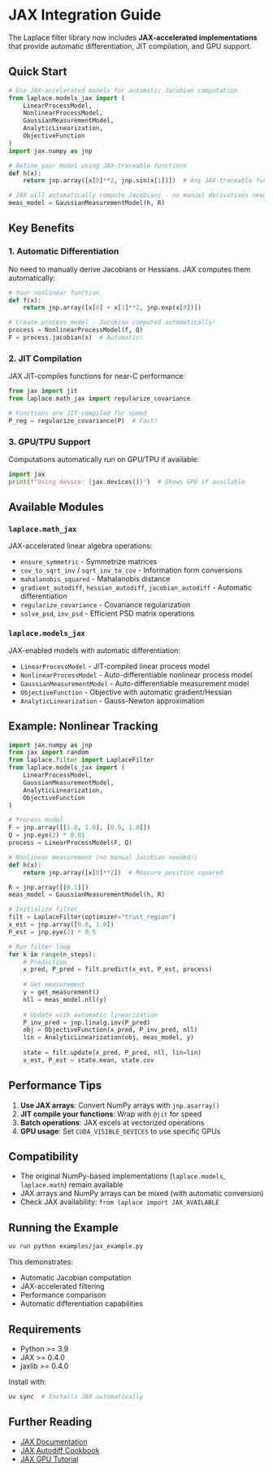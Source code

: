 # JAX Integration Guide

The Laplace filter library now includes **JAX-accelerated implementations** that provide automatic differentiation, JIT compilation, and GPU support.

## Quick Start

```python
# Use JAX-accelerated models for automatic Jacobian computation
from laplace.models_jax import (
    LinearProcessModel,
    NonlinearProcessModel, 
    GaussianMeasurementModel,
    AnalyticLinearization,
    ObjectiveFunction
)
import jax.numpy as jnp

# Define your model using JAX-traceable functions
def h(x):
    return jnp.array([x[0]**2, jnp.sin(x[1])])  # Any JAX-traceable function!

# JAX will automatically compute Jacobians - no manual derivatives needed!
meas_model = GaussianMeasurementModel(h, R)
```

## Key Benefits

### 1. **Automatic Differentiation**
No need to manually derive Jacobians or Hessians. JAX computes them automatically:

```python
# Your nonlinear function
def f(x):
    return jnp.array([x[0] + x[1]**2, jnp.exp(x[0])])

# Create process model - Jacobian computed automatically!
process = NonlinearProcessModel(f, Q)
F = process.jacobian(x)  # Automatic!
```

### 2. **JIT Compilation**
JAX JIT-compiles functions for near-C performance:

```python
from jax import jit
from laplace.math_jax import regularize_covariance

# Functions are JIT-compiled for speed
P_reg = regularize_covariance(P)  # Fast!
```

### 3. **GPU/TPU Support**
Computations automatically run on GPU/TPU if available:

```python
import jax
print(f"Using device: {jax.devices()}")  # Shows GPU if available
```

## Available Modules

### `laplace.math_jax`
JAX-accelerated linear algebra operations:
- `ensure_symmetric` - Symmetrize matrices
- `cov_to_sqrt_inv` / `sqrt_inv_to_cov` - Information form conversions
- `mahalanobis_squared` - Mahalanobis distance
- `gradient_autodiff`, `hessian_autodiff`, `jacobian_autodiff` - Automatic differentiation
- `regularize_covariance` - Covariance regularization
- `solve_psd`, `inv_psd` - Efficient PSD matrix operations

### `laplace.models_jax`
JAX-enabled models with automatic differentiation:
- `LinearProcessModel` - JIT-compiled linear process model
- `NonlinearProcessModel` - Auto-differentiable nonlinear process model
- `GaussianMeasurementModel` - Auto-differentiable measurement model
- `ObjectiveFunction` - Objective with automatic gradient/Hessian
- `AnalyticLinearization` - Gauss-Newton approximation

## Example: Nonlinear Tracking

```python
import jax.numpy as jnp
from jax import random
from laplace.filter import LaplaceFilter
from laplace.models_jax import (
    LinearProcessModel,
    GaussianMeasurementModel,
    AnalyticLinearization,
    ObjectiveFunction
)

# Process model
F = jnp.array([[1.0, 1.0], [0.0, 1.0]])
Q = jnp.eye(2) * 0.01
process = LinearProcessModel(F, Q)

# Nonlinear measurement (no manual Jacobian needed!)
def h(x):
    return jnp.array([x[0]**2])  # Measure position squared

R = jnp.array([[0.1]])
meas_model = GaussianMeasurementModel(h, R)

# Initialize filter
filt = LaplaceFilter(optimizer="trust_region")
x_est = jnp.array([0.0, 1.0])
P_est = jnp.eye(2) * 0.5

# Run filter loop
for k in range(n_steps):
    # Prediction
    x_pred, P_pred = filt.predict(x_est, P_est, process)
    
    # Get measurement
    y = get_measurement()
    nll = meas_model.nll(y)
    
    # Update with automatic linearization
    P_inv_pred = jnp.linalg.inv(P_pred)
    obj = ObjectiveFunction(x_pred, P_inv_pred, nll)
    lin = AnalyticLinearization(obj, meas_model, y)
    
    state = filt.update(x_pred, P_pred, nll, lin=lin)
    x_est, P_est = state.mean, state.cov
```

## Performance Tips

1. **Use JAX arrays**: Convert NumPy arrays with `jnp.asarray()`
2. **JIT compile your functions**: Wrap with `@jit` for speed
3. **Batch operations**: JAX excels at vectorized operations
4. **GPU usage**: Set `CUDA_VISIBLE_DEVICES` to use specific GPUs

## Compatibility

- The original NumPy-based implementations (`laplace.models`, `laplace.math`) remain available
- JAX arrays and NumPy arrays can be mixed (with automatic conversion)
- Check JAX availability: `from laplace import JAX_AVAILABLE`

## Running the Example

```bash
uv run python examples/jax_example.py
```

This demonstrates:
- Automatic Jacobian computation
- JAX-accelerated filtering
- Performance comparison
- Automatic differentiation capabilities

## Requirements

- Python >= 3.9
- JAX >= 0.4.0
- jaxlib >= 0.4.0

Install with:
```bash
uv sync  # Installs JAX automatically
```

## Further Reading

- [JAX Documentation](https://jax.readthedocs.io/)
- [JAX Autodiff Cookbook](https://jax.readthedocs.io/en/latest/notebooks/autodiff_cookbook.html)
- [JAX GPU Tutorial](https://jax.readthedocs.io/en/latest/gpu_memory_allocation.html)

